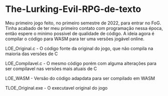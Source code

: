 # The-Lurking-Evil-RPG-de-texto
Meu primeiro jogo feito, no primeiro semestre de 2022, para entrar no FoG. Tinha acabado de ter meu primeiro contato com programação nessa época, então espere o minimo possivel de qualidade de código.
A ideia agora é compilar o código para WASM para ter uma versões jogável online.

LOE_Original.c - O código fonte da original do jogo, que não compila na maioria das versões de C

LOE_Compilavel.c - O mesmo código porém com alguma alterações para ser compilavel nas versões mais atuais de C

LOE_WASM - Versão do código adapdata para ser compilado em WASM

TLOE_Original.exe - O executavel original do jogo
